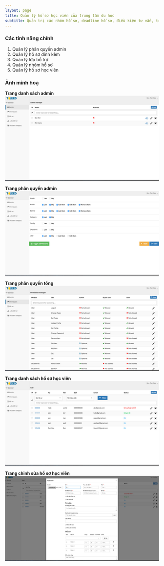```yaml
---
layout: page
title: Quản lý hồ sơ học viên của trung tâm du học
subtitle: Quản trị các nhóm hồ sơ, deadline hồ sơ, điều kiện tư vấn, trạng thái hồ sơ, nguyện vọng...
---
```


### Các tính năng chính

1. Quản lý phân quyền admin
2. Quản lý hồ sơ đính kèm
3. Quản lý lớp bổ trợ
4. Quản lý nhóm hồ sơ
5. Quản lý hồ sơ học viên

### Ảnh minh hoạ

**Trang danh sách admin**
![Hệ thống quản hồ sơ học viên - danh sách admin](/img/pages/taleed/danh-sach-admin.jpg)

**Trang phân quyền admin**
![Hệ thống quản hồ sơ học viên -  phân quyền admin](/img/pages/taleed/phan-quyen-admin.jpg)

**Trang phân quyền tổng**
![Hệ thống quản hồ sơ học viên - phân quyền tổng](/img/pages/taleed/phan-quyen-tong.jpg)

**Trang danh sách hồ sơ học viên**
![Hệ thống quản hồ sơ học viên - danh sách hồ sơ học viên](/img/pages/taleed/danh-sach-ho-so-hoc-vien.jpg)

**Trang chỉnh sửa hồ sơ học viên**
![Hệ thống quản hồ sơ học viên - chỉnh sửa hồ sơ học viên](/img/pages/taleed/chinh-sua-ho-so-hoc-vien.jpg)